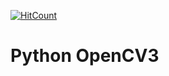 [![HitCount](http://hits.dwyl.io/teamtact/https://github.com/teamtact/Python-OpenCV3.svg)](http://hits.dwyl.io/teamtact/https://github.com/teamtact/Python-OpenCV3)

# Python OpenCV3
